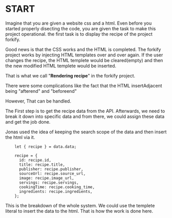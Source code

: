

# START

Imagine that you are given a website css and a html. Even before you started properly disecting the code, you are given the task to make this project operational. the first task is to display the recipe of the project forkify. 

Good news is that the CSS works and the HTML is completed. The forkify project works by injecting HTML templates over and over again. If the user changes the recipe, the HTML templete would be cleared(empty) and then the new modified HTML templete would be inserted. 

That is what we call "__Rendering recipe__" in the forkify project.

There were some complications like the fact that the HTML insertAdjacent being "afterend" and "beforeend"

However, That can be handled.

The First step is to get the recipe data from the API. Afterwards, we need to break it down into specific data and from there, we could assign these data and get the job done.

Jonas used the idea of keeping the search scope of the data and then insert the html via it.

```
    let { recipe } = data.data;

    recipe = {
      id: recipe.id,
      title: recipe.title,
      publisher: recipe.publisher,
      sourceUrl: recipe.source_url,
      image: recipe.image_url,
      servings: recipe.servings,
      cookingTime: recipe.cooking_time,
      ingredients: recipe.ingredients,
    };
```

This is the breakdown of the whole system. We could use the templete literal to insert the data to the html. That is how the work is done here.

